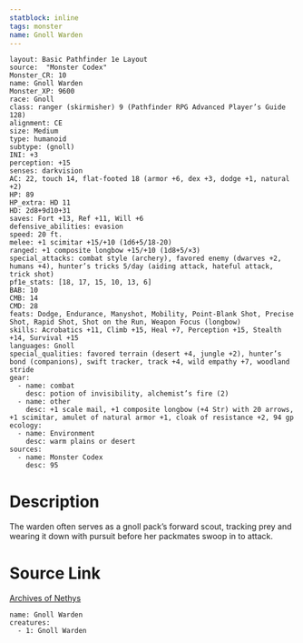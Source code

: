 ```yaml
---
statblock: inline
tags: monster
name: Gnoll Warden
---
```

```statblock
layout: Basic Pathfinder 1e Layout
source:  "Monster Codex"
Monster_CR: 10
name: Gnoll Warden
Monster_XP: 9600
race: Gnoll
class: ranger (skirmisher) 9 (Pathfinder RPG Advanced Player’s Guide 128)
alignment: CE
size: Medium
type: humanoid
subtype: (gnoll)
INI: +3
perception: +15
senses: darkvision
AC: 22, touch 14, flat-footed 18 (armor +6, dex +3, dodge +1, natural +2)
HP: 89
HP_extra: HD 11
HD: 2d8+9d10+31
saves: Fort +13, Ref +11, Will +6
defensive_abilities: evasion
speed: 20 ft.
melee: +1 scimitar +15/+10 (1d6+5/18-20)
ranged: +1 composite longbow +15/+10 (1d8+5/×3)
special_attacks: combat style (archery), favored enemy (dwarves +2, humans +4), hunter’s tricks 5/day (aiding attack, hateful attack, trick shot)
pf1e_stats: [18, 17, 15, 10, 13, 6]
BAB: 10
CMB: 14
CMD: 28
feats: Dodge, Endurance, Manyshot, Mobility, Point-Blank Shot, Precise Shot, Rapid Shot, Shot on the Run, Weapon Focus (longbow)
skills: Acrobatics +11, Climb +15, Heal +7, Perception +15, Stealth +14, Survival +15
languages: Gnoll
special_qualities: favored terrain (desert +4, jungle +2), hunter’s bond (companions), swift tracker, track +4, wild empathy +7, woodland stride
gear:
  - name: combat
    desc: potion of invisibility, alchemist’s fire (2)
  - name: other
    desc: +1 scale mail, +1 composite longbow (+4 Str) with 20 arrows, +1 scimitar, amulet of natural armor +1, cloak of resistance +2, 94 gp
ecology:
  - name: Environment
    desc: warm plains or desert
sources:
  - name: Monster Codex
    desc: 95
```
# Description
The warden often serves as a gnoll pack’s forward scout, tracking prey and wearing it down with pursuit before her packmates swoop in to attack.
# Source Link
[Archives of Nethys](https://aonprd.com/MonsterDisplay.aspx?ItemName=Gnoll%20Warden)
```encounter-table
name: Gnoll Warden
creatures:
  - 1: Gnoll Warden
```
